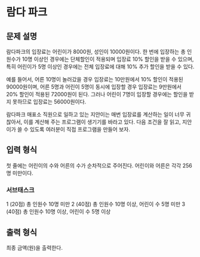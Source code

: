 # 람다 파크

## 문제 설명

람다파크의 입장료는 어린이가 8000원, 성인이 10000원이다. 한 번에 입장하는 총 인원수가 10명 이상인 경우에는 단체할인이 적용되며 입장료 10% 할인을 받을 수 있으며, 특히 어린이가 5명 이상인 경우에는 전체 입장료에 대해 10% 추가 할인을 받을 수 있다.

예를 들어서, 어른 10명이 놀러갔을 경우 입장료는 10만원에서 10% 할인이 적용된 90000원이며, 어른 5명과 어린이 5명이 동시에 입장할 경우 입장료는 9만원에서 20% 할인이 적용된 72000원이 된다. 그러나 어린이 7명이 입장할 경우에는 할인을 받지 못하므로 입장료는 56000원이다.

람다파크 매표소 직원으로 일하고 있는 지안이는 매번 입장료를 계산하는 일이 너무 귀찮아서, 이를 계산해 주는 프로그램이 생기기를 바라고 있다. 다음 조건을 잘 읽고, 지안이가 쓸 수 있도록 여러분이 직접 프로그램을 만들어 보자.

## 입력 형식

첫 줄에는 어린이의 수와 어른의 수가 순차적으로 주어진다. 어린이와 어른은 각각 256명 미만이다.

### 서브태스크

1 (20점) 총 인원수 10명 미만
2 (40점) 총 인원수 10명 이상, 어린이 수 5명 미만
3 (40점) 총 인원수 10명 이상, 어린이 수 5명 이상

## 출력 형식

최종 금액(원)을 출력한다.
